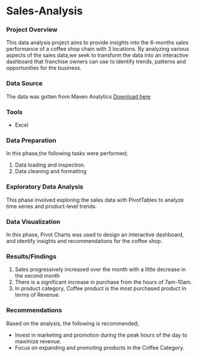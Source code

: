 # Sales-Analysis

### Project Overview

This data analysis project aims to provide insights into the 6-months sales performance of a coffee shop chain with 3 locations. By analyzing various aspects of the sales data,we seek to transform the data into an interactive dashboard that franchise owners can use to identify trends, patterns and opportunities for the business.

### Data Source

The data was gotten from Maven Analytics
[Download here](https://app.mavenanalytics.io/guided-projects/72ec0a0d-bc7d-4ac4-a8da-da811f9061d6?_gl=1*1qd3lwu*_gcl_au*OTc1NDE1MzguMTczNjAxNDczMQ..*_ga*MTQ3NTAzOTE4Ni4xNzM2MDE0NTAw*_ga_RNVXNX7G3B*MTczODA4MjUzMi40LjAuMTczODA4MjUzMy41OS4wLjA.*_ga_D6PKE9HLBV*MTczODA4MjUzMi40LjAuMTczODA4MjUzMy4wLjAuMA..*_ga_9CBEFJW9QX*MTczODA4MjUzMi40LjAuMTczODA4MjUzMy4wLjAuMA..)

### Tools

- Excel

### Data Preparation

In this phase,the following tasks were performed;
1. Data loading and inspection.
2. Data cleaning and formatting

### Exploratory Data Analysis

This phase involved exploring the sales data with PivotTables to analyze time series and product-level trends.

### Data Visualization

In this phase, Pivot Charts was used to design an interactive dashboard, and identify insights and recommendations for the coffee shop.

### Results/Findings

1. Sales progressively increased over the month with a little decrease in the second month
2. There is a significant increase in purchase from the hours of 7am-10am.
3. In product category, Coffee product is the most purchased product in terms of Revenue.

### Recommendations

Based on the analysis, the following is recommended;
- Invest in marketing and promotion during the peak hours of the day to maximize revenue.
-  Focus on expanding and promoting products in the Coffee Category.


   

